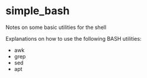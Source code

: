 # simple_bash
Notes on some basic utilities for the shell

Explanations on how to use the following BASH utilities:

* awk
* grep
* sed
* apt
